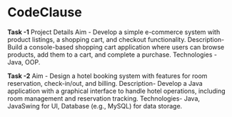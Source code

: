 # CodeClause

**Task -1**
Project Details
Aim - 
Develop a simple e-commerce system with product listings, a shopping cart, and checkout functionality.
Description-
Build a console-based shopping cart application where users can browse products,
add them to a cart, and complete a purchase.
Technologies - 
Java, OOP.

**Task -2**
Aim -
Design a hotel booking system with features for room reservation, check-in/out, and billing.
Description- 
Develop a Java application with a graphical interface to handle hotel operations, including room management and reservation tracking. 
Technologies- 
Java, JavaSwing for UI, Database (e.g., MySQL) for data storage.
